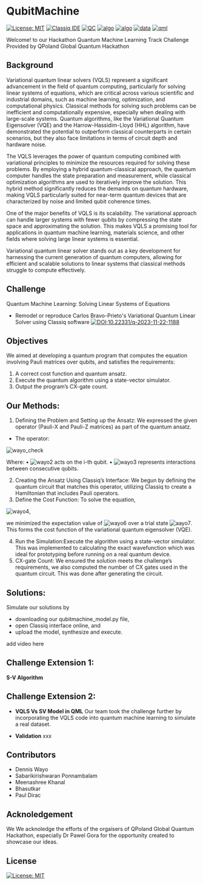 # QubitMachine
[![License: MIT](https://img.shields.io/badge/License-MIT-yellow.svg)](https://opensource.org/licenses/MIT)
[![Classiq IDE](https://img.shields.io/badge/Classiq-IDE-red.svg)](https://github.com/DennisWayo/QubitMachine)
[![QC](https://img.shields.io/badge/QuantumComputing-QML-blue.svg)](https://github.com/DennisWayo/QubitMachine)
[![algo](https://img.shields.io/badge/Algorithm-VQLS-blue.svg)](https://github.com/DennisWayo/QubitMachine)
[![algo](https://img.shields.io/badge/Algorithm-SV-yellow.svg)](https://github.com/DennisWayo/QubitMachine)
[![data](https://img.shields.io/badge/Datasets-yes-red.svg)](https://github.com/DennisWayo/QubitMachine)
[![qml](https://img.shields.io/badge/QML-Validation-green.svg)](https://github.com/DennisWayo/QubitMachine)





Welcome! to our Hackathon Quantum Machine Learning Track Challenge Provided by QPoland Global Quantum Hackathon

## Background

Variational quantum linear solvers (VQLS) represent a significant advancement in the field of quantum computing, particularly for solving linear systems of equations, which are critical across various scientific and industrial domains, such as machine learning, optimization, and computational physics. Classical methods for solving such problems can be inefficient and computationally expensive, especially when dealing with large-scale systems. Quantum algorithms, like the Variational Quantum Eigensolver (VQE) and the Harrow-Hassidim-Lloyd (HHL) algorithm, have demonstrated the potential to outperform classical counterparts in certain scenarios, but they also face limitations in terms of circuit depth and hardware noise.

The VQLS leverages the power of quantum computing combined with variational principles to minimize the resources required for solving these problems. By employing a hybrid quantum-classical approach, the quantum computer handles the state preparation and measurement, while classical optimization algorithms are used to iteratively improve the solution. This hybrid method significantly reduces the demands on quantum hardware, making VQLS particularly suited for near-term quantum devices that are characterized by noise and limited qubit coherence times.

One of the major benefits of VQLS is its scalability. The variational approach can handle larger systems with fewer qubits by compressing the state space and approximating the solution. This makes VQLS a promising tool for applications in quantum machine learning, materials science, and other fields where solving large linear systems is essential.

Variational quantum linear solver stands out as a key development for harnessing the current generation of quantum computers, allowing for efficient and scalable solutions to linear systems that classical methods struggle to compute effectively.


## Challenge 
Quantum Machine Learning: Solving Linear Systems of Equations
- Remodel or reproduce Carlos Bravo-Prieto's Variational Quantum Linear Solver using Classiq software
[![DOI;10.22331/q-2023-11-22-1188](https://zenodo.org/badge/DOI/10.22331/q-2023-11-22-1188.svg)](https://doi.org/10.1007/978-3-319-76207-4_15)




## Objectives

We aimed at developing a quantum program that computes the equation involving Pauli matrices over qubits, and satisfies the requirements: 

1. A correct cost function and quantum ansatz.
2. Execute the quantum algorithm using a state-vector simulator.
3. Output the program’s CX-gate count.

## Our Methods:
 
1. Defining the Problem and Setting up the Ansatz: We expressed the given operator (Pauli-X and Pauli-Z matrices) as part of the quantum ansatz.

- The operator: 

![wayo_check](https://latex.codecogs.com/svg.image?\bg{green}\mathbf{A}=\sum_{i=1}^{10}\hat{X}i&plus;0.1\sum{j=1}^{9}\hat{Z}j\hat{Z}{j&plus;1}&plus;\mathbb{I})

Where: 
• ![wayo2](https://latex.codecogs.com/svg.image?\bg{green}\hat{X}_i) acts on the i-th qubit. 
• ![wayo3](https://latex.codecogs.com/svg.image?\bg{green}\hat{Z}j\hat{Z}{j&plus;1}) represents interactions between consecutive qubits. 

2. Creating the Ansatz Using Classiq’s Interface: We begun by defining the quantum circuit that matches this operator, utilizing Classiq to create a Hamiltonian that includes Pauli operators. 
3. Define the Cost Function:
To solve the equation, 

![wayo4](https://latex.codecogs.com/svg.image?\bg{green}\mathbf{A}\vec{x}=0), 

we minimized the expectation value of ![wayo6](https://latex.codecogs.com/svg.image?\bg{green}\mathbf{A}) over a trial state ![aayo7](https://latex.codecogs.com/svg.image?\bg{green}\vec{x}). This forms the cost function of the variational quantum eigensolver (VQE).

4. Run the Simulation:Execute the algorithm using a state-vector simulator. This was implemented to calculating the exact wavefunction which was ideal for prototyping before running on a real quantum device.
5. CX-gate Count: We ensured the solution meets the challenge’s requirements, we also computed the number of CX gates used in the quantum circuit. This was done after generating the circuit.

## Solutions: 

Simulate our solutions by 
- downloading  our qubitmachine_model.py file, 
- open Classiq interface online, and 
- upload the model, synthesize and execute. 

add video here

## Challenge Extension 1:
**S-V Algorithm**

## Challenge Extension 2:
 - **VQLS Vs SV Model in QML**
Our team took the challenge further by incorporating the VQLS code into quantum machine learning to simulate a real dataset. 

 - **Validation**
xxx

## Contributors
 - Dennis Wayo
 - Sabarikirishwaran Ponnambalam
 - Meenashree Khanal
 - Bhasutkar
 - Paul Dirac

## Acknoledgement
We We acknoledge the efforts of the orgaisers of QPoland Global Quantum Hackathon, especially Dr Pawel Gora for the opportunity created to showcase our ideas.

## License
[![License: MIT](https://img.shields.io/badge/License-MIT-yellow.svg)](https://opensource.org/licenses/MIT)